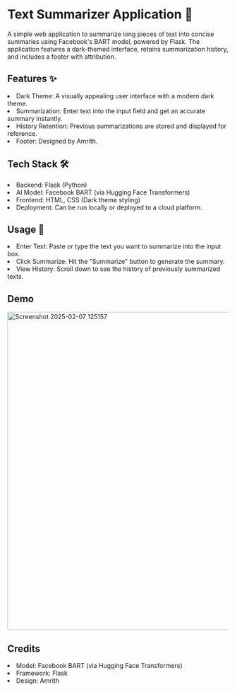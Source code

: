 <h1> Text Summarizer Application 📝</h1>
A simple web application to summarize long pieces of text into concise summaries using Facebook's BART model, powered by Flask. The application features a dark-themed interface, retains summarization history, and includes a footer with attribution.

<h2>Features ✨</h2>
<li> Dark Theme: A visually appealing user interface with a modern dark theme. </li>
<li>Summarization: Enter text into the input field and get an accurate summary instantly.</li>
<li>History Retention: Previous summarizations are stored and displayed for reference.</li>
<li>Footer: Designed by Amrith.</li>
<h2>Tech Stack 🛠️</h2>
<li>Backend: Flask (Python)</li>
<li>AI Model: Facebook BART (via Hugging Face Transformers)</li>
<li>Frontend: HTML, CSS (Dark theme styling)</li>
<li>Deployment: Can be run locally or deployed to a cloud platform.</li>

<h2>Usage 📖</h2>
<li>Enter Text: Paste or type the text you want to summarize into the input box.</li>
<li>Click Summarize: Hit the "Summarize" button to generate the summary.</li>
<li>View History: Scroll down to see the history of previously summarized texts.</li>

<h2>Demo</h2>
<img width="719" alt="Screenshot 2025-02-07 125157" src="https://github.com/user-attachments/assets/9c638eef-7474-4ed8-ae13-d8e4a2481de6" />


<h2>Credits</h2>
<li>Model: Facebook BART (via Hugging Face Transformers)</li>
<li>Framework: Flask</li>
<li>Design: Amrith</li>





